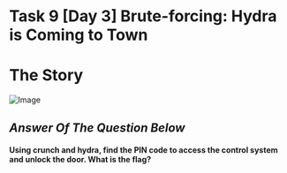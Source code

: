 # Task 9 [Day 3] Brute-forcing: Hydra is Coming to Town
# The Story
![Image](https://tryhackme-images.s3.amazonaws.com/user-uploads/5f04259cf9bf5b57aed2c476/room-content/87f456172b2ef2b072a057d4912dbfdf.svg)

## *Answer Of The Question Below*

#### Using crunch and hydra, find the PIN code to access the control system and unlock the door. What is the flag?
